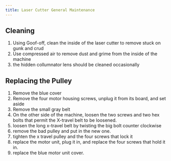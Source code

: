 ```yaml
---
title: Laser Cutter General Maintenance
---
```


## Cleaning

1. Using Goof-off, clean the inside of the laser cutter to remove stuck on gunk and crud
1. Use compressed air to remove dust and grime from the inside of the machine
1. the hidden collumnator lens should be cleaned occasionally

## Replacing the Pulley

1. Remove the blue cover
1. Remove the four motor housing screws, unplug it from its board, and set aside
1. Remove the small gray belt
1. On the other side of the machine, loosen the two screws and two hex bolts that permit the X-travel belt to be loosened.
1. loosen the long x-travel belt by twisting the big bolt counter clockwise
1. remove the bad pulley and put in the new one.
1. tighten the x travel pulley and the four screws that lock it
1. replace the motor unit, plug it in, and replace the four screws that hold it in.
1. replace the blue motor unit cover.